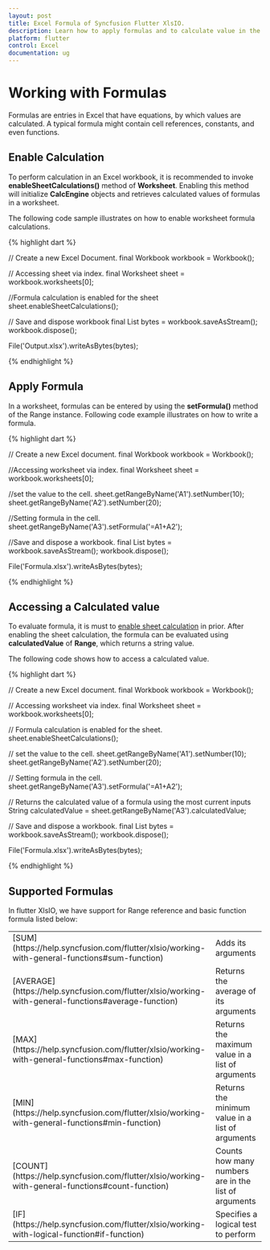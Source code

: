 ```yaml
---
layout: post
title: Excel Formula of Syncfusion Flutter XlsIO.
description: Learn how to apply formulas and to calculate value in the cells of Excel worksheet using Syncfusion Flutter XlsIO. 
platform: flutter
control: Excel
documentation: ug
---
```


# Working with Formulas

Formulas are entries in Excel that have equations, by which values are calculated. A typical formula might contain cell references, constants, and even functions.

## Enable Calculation

To perform calculation in an Excel workbook, it is recommended to invoke **enableSheetCalculations()** method of **Worksheet**. Enabling this method will initialize **CalcEngine** objects and retrieves calculated values of formulas in a worksheet.

The following code sample illustrates on how to enable worksheet formula calculations.

{% highlight dart %}

// Create a new Excel Document.
final Workbook workbook = Workbook();

// Accessing sheet via index.
final Worksheet sheet = workbook.worksheets[0];

//Formula calculation is enabled for the sheet
sheet.enableSheetCalculations();

// Save and dispose workbook
final List<int> bytes = workbook.saveAsStream();
workbook.dispose();

File('Output.xlsx').writeAsBytes(bytes);

{% endhighlight %}


## Apply Formula

In a worksheet, formulas can be entered by using the **setFormula()** method of the Range instance.
Following code example illustrates on how to write a formula.

{% highlight dart %}

// Create a new Excel document.
final Workbook workbook = Workbook();

//Accessing worksheet via index.
final Worksheet sheet = workbook.worksheets[0];

//set the value to the cell.
sheet.getRangeByName('A1').setNumber(10);
sheet.getRangeByName('A2').setNumber(20);

//Setting formula in the cell.
sheet.getRangeByName('A3').setFormula('=A1+A2');

//Save and dispose a workbook.
final List<int> bytes = workbook.saveAsStream();
workbook.dispose();

File('Formula.xlsx').writeAsBytes(bytes);

{% endhighlight %}

## Accessing a Calculated value

To evaluate formula, it is must to [enable sheet calculation](enable-sheet-calculation) in prior. After enabling the sheet calculation, the formula can be evaluated using **calculatedValue** of **Range**, which returns a string value.

The following code shows how to access a calculated value.

{% highlight dart %}

// Create a new Excel document.
final Workbook workbook = Workbook();

// Accessing worksheet via index.
final Worksheet sheet = workbook.worksheets[0];

// Formula calculation is enabled for the sheet.
sheet.enableSheetCalculations();

// set the value to the cell.
sheet.getRangeByName('A1').setNumber(10);
sheet.getRangeByName('A2').setNumber(20);

// Setting formula in the cell.
sheet.getRangeByName('A3').setFormula('=A1+A2');

// Returns the calculated value of a formula using the most current inputs
String calculatedValue = sheet.getRangeByName('A3').calculatedValue;

// Save and dispose a workbook.
final List<int> bytes = workbook.saveAsStream();
workbook.dispose();

File('Formula.xlsx').writeAsBytes(bytes);

{% endhighlight %}

## Supported Formulas

In flutter XlsIO, we have support for Range reference and basic function formula listed below:

<table>
<tr>
<td>
[SUM](https://help.syncfusion.com/flutter/xlsio/working-with-general-functions#sum-function)
</td>
<td>
Adds its arguments
</td>
</tr>
<tr>
<td>
[AVERAGE](https://help.syncfusion.com/flutter/xlsio/working-with-general-functions#average-function)
</td>
<td>
Returns the average of its arguments
</td>
</tr>
<tr>
<td>
[MAX](https://help.syncfusion.com/flutter/xlsio/working-with-general-functions#max-function)
</td>
<td>
Returns the maximum value in a list of arguments
</td>
</tr>
<tr>
<td>
[MIN](https://help.syncfusion.com/flutter/xlsio/working-with-general-functions#min-function)
</td>
<td>
Returns the minimum value in a list of arguments
</td>
</tr>
<tr>
<td>
[COUNT](https://help.syncfusion.com/flutter/xlsio/working-with-general-functions#count-function)
</td>
<td>
Counts how many numbers are in the list of arguments
</td>
</tr>
<tr>
<td>
[IF](https://help.syncfusion.com/flutter/xlsio/working-with-logical-function#if-function)
</td>
<td>
Specifies a logical test to perform
</td>
</tr>
</table>
